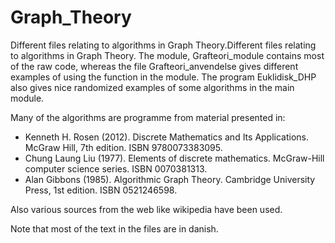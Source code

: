 # Graph_Theory

Different files relating to algorithms in Graph Theory.Different files relating to algorithms in Graph Theory. The module, Grafteori_module contains most of the raw code, whereas the file Grafteori_anvendelse gives different examples of using the function in the module. The program Euklidisk_DHP also gives nice randomized examples of some algorithms in the main module. 

Many of the algorithms are programme from material presented in: 
- Kenneth H. Rosen (2012). Discrete Mathematics and Its Applications. McGraw Hill, 7th edition. ISBN 9780073383095. 
- Chung Laung Liu (1977). Elements of discrete mathematics. McGraw-Hill computer science series. ISBN 0070381313.
- Alan Gibbons (1985). Algorithmic Graph Theory. Cambridge University Press, 1st edition. ISBN 0521246598.

Also various sources from the web like wikipedia have been used.

Note that most of the text in the files are in danish.
